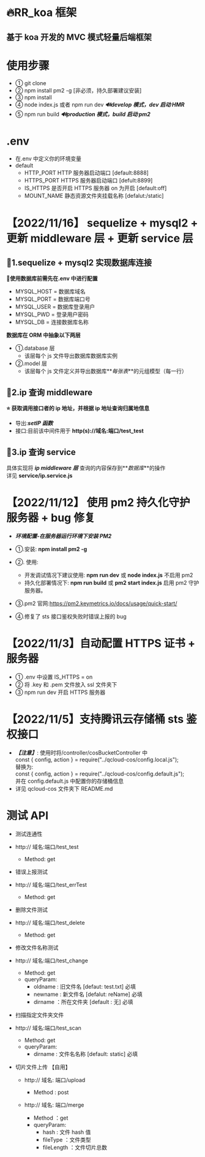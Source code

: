 # 🔥RR_koa 框架

## 基于 koa 开发的 MVC 模式轻量后端框架

# 使用步骤

- ① git clone
- ② npm install pm2 -g [非必须，持久部署建议安装]
- ③ npm install
- ④ node index.js 或者 npm run dev **_🔊develop 模式，dev 启动 HMR_**
- ⑤ npm run build **_🔊production 模式，build 启动 pm2_**

# .env

- 在.env 中定义你的环境变量
- default
  - HTTP_PORT HTTP 服务器启动端口 [default:8888]
  - HTTPS_PORT HTTPS 服务器启动端口 [defult:8899]
  - IS_HTTPS 是否开启 HTTPS 服务器 on 为开启 [default:off]
  - MOUNT_NAME 静态资源文件夹挂载名称 [defalut:/static]

# 【2022/11/16】 sequelize + mysql2 + 更新 middleware 层 + 更新 service 层

## 📄1.sequelize + mysql2 实现数据库连接

🔨**使用数据库前需先在.env 中进行配置**

- MYSQL_HOST = 数据库域名
- MYSQL_PORT = 数据库端口号
- MYSQL_USER = 数据库登录用户
- MYSQL_PWD = 登录用户密码
- MYSQL_DB = 连接数据库名称

**数据库在 ORM 中抽象以下两层**

- ①.database 层
  - 该层每个 js 文件导出数据库数据库实例
- ②.model 层
  - 该层每个 js 文件定义并导出数据库**_每张表_**的元组模型（每一行）

## 📄2.ip 查询 middleware

**⭐ 获取调用接口者的 ip 地址，并根据 ip 地址查询归属地信息**

- 导出:**_setIP 函数_**
- 接口:目前该中间件用于 **http(s)://域名:端口/test_test**

## 📄3.ip 查询 service

具体实现将 **_ip middleware 层_** 查询的内容保存到**_数据库_**的操作</br>
详见 **service/ip.service.js**

# 【2022/11/12】 使用 pm2 持久化守护服务器 + bug 修复

- **_环境配置-在服务器运行环境下安装 PM2_**
- ①.安装: **npm install pm2 -g**
- ②. 使用:
  - 开发调试情况下建议使用: **npm run dev** 或 **node index.js** 不启用 pm2
  - 持久化部署情况下: **npm run build** 或 **pm2 start index.js** 启用 pm2 守护 服务器。
- ③.pm2 官网:https://pm2.keymetrics.io/docs/usage/quick-start/

- ④.修复了 sts 接口鉴权失败时错误上报的 bug

# 【2022/11/3】自动配置 HTTPS 证书 + 服务器

- ① .env 中设置 IS_HTTPS = on
- ② 将 .key 和 .pem 文件放入 ssl 文件夹下
- ③ npm run dev 开启 HTTPS 服务器

# 【2022/11/5】支持腾讯云存储桶 sts 鉴权接口

- **_【注意】_**:
  使用时将/controller/cosBucketController 中<br>
  const { config, action } = require("../qcloud-cos/config.local.js");<br>
  替换为:<br>
  const { config, action } = require("../qcloud-cos/config.default.js");<br>
  并在 config.default.js 中配置你的存储桶信息<br>
- 详见 qcloud-cos 文件夹下 README.md

# 测试 API

- 测试连通性
- http:// 域名:端口/test_test

  - Method: get

- 错误上报测试
- http:// 域名:端口/test_errTest

  - Method: get

- 删除文件测试
- http:// 域名:端口/test_delete

  - Method: get

- 修改文件名称测试
- http:// 域名:端口/test_change

  - Method: get
  - queryParam:
    - oldname : 旧文件名 [defaut: test.txt] 必填
    - newname : 新文件名 [defalut: reName] 必填
    - dirname ：所在文件夹 [default : 无] 必填

- 扫描指定文件夹文件
- http:// 域名:端口/test_scan

  - Method: get
  - queryParam:
    - dirname : 文件名名称 [default: static] 必填

- 切片文件上传 【自用】

  - http:// 域名: 端口/upload

    - Method : post

  - http:// 域名: 端口/merge
    - Method ：get
    - queryParam:
      - hash : 文件 hash 值
      - fileType ：文件类型
      - fileLength ：文件切片总数
